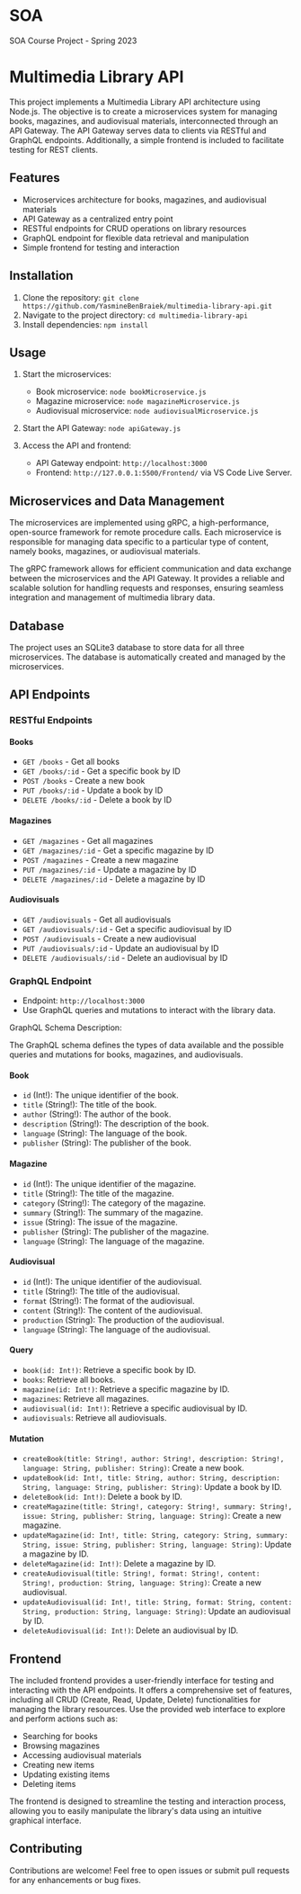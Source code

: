 # SOA
SOA Course Project - Spring 2023
# Multimedia Library API

This project implements a Multimedia Library API architecture using Node.js. The objective is to create a microservices system for managing books, magazines, and audiovisual materials, interconnected through an API Gateway. The API Gateway serves data to clients via RESTful and GraphQL endpoints. Additionally, a simple frontend is included to facilitate testing for REST clients.

## Features

- Microservices architecture for books, magazines, and audiovisual materials
- API Gateway as a centralized entry point
- RESTful endpoints for CRUD operations on library resources
- GraphQL endpoint for flexible data retrieval and manipulation
- Simple frontend for testing and interaction

## Installation

1. Clone the repository: `git clone https://github.com/YasmineBenBraiek/multimedia-library-api.git`
2. Navigate to the project directory: `cd multimedia-library-api`
3. Install dependencies: `npm install`

## Usage

1. Start the microservices:
   - Book microservice: `node bookMicroservice.js`
   - Magazine microservice: `node magazineMicroservice.js`
   - Audiovisual microservice: `node audiovisualMicroservice.js`

2. Start the API Gateway: `node apiGateway.js`

3. Access the API and frontend:
   - API Gateway endpoint: `http://localhost:3000`
   - Frontend: `http://127.0.0.1:5500/Frontend/` via VS Code Live Server.

## Microservices and Data Management

The microservices are implemented using gRPC, a high-performance, open-source framework for remote procedure calls. Each microservice is responsible for managing data specific to a particular type of content, namely books, magazines, or audiovisual materials. 

The gRPC framework allows for efficient communication and data exchange between the microservices and the API Gateway. It provides a reliable and scalable solution for handling requests and responses, ensuring seamless integration and management of multimedia library data.

## Database

The project uses an SQLite3 database to store data for all three microservices. The database is automatically created and managed by the microservices.

## API Endpoints

### RESTful Endpoints

#### Books

- `GET /books` - Get all books
- `GET /books/:id` - Get a specific book by ID
- `POST /books` - Create a new book
- `PUT /books/:id` - Update a book by ID
- `DELETE /books/:id` - Delete a book by ID

#### Magazines

- `GET /magazines` - Get all magazines
- `GET /magazines/:id` - Get a specific magazine by ID
- `POST /magazines` - Create a new magazine
- `PUT /magazines/:id` - Update a magazine by ID
- `DELETE /magazines/:id` - Delete a magazine by ID

#### Audiovisuals

- `GET /audiovisuals` - Get all audiovisuals
- `GET /audiovisuals/:id` - Get a specific audiovisual by ID
- `POST /audiovisuals` - Create a new audiovisual
- `PUT /audiovisuals/:id` - Update an audiovisual by ID
- `DELETE /audiovisuals/:id` - Delete an audiovisual by ID

### GraphQL Endpoint

- Endpoint: `http://localhost:3000`
- Use GraphQL queries and mutations to interact with the library data.

GraphQL Schema Description:

The GraphQL schema defines the types of data available and the possible queries and mutations for books, magazines, and audiovisuals.

#### Book

- `id` (Int!): The unique identifier of the book.
- `title` (String!): The title of the book.
- `author` (String!): The author of the book.
- `description` (String!): The description of the book.
- `language` (String): The language of the book.
- `publisher` (String): The publisher of the book.

#### Magazine

- `id` (Int!): The unique identifier of the magazine.
- `title` (String!): The title of the magazine.
- `category` (String!): The category of the magazine.
- `summary` (String!): The summary of the magazine.
- `issue` (String): The issue of the magazine.
- `publisher` (String): The publisher of the magazine.
- `language` (String): The language of the magazine.

#### Audiovisual

- `id` (Int!): The unique identifier of the audiovisual.
- `title` (String!): The title of the audiovisual.
- `format` (String!): The format of the audiovisual.
- `content` (String!): The content of the audiovisual.
- `production` (String): The production of the audiovisual.
- `language` (String): The language of the audiovisual.

#### Query

- `book(id: Int!)`: Retrieve a specific book by ID.
- `books`: Retrieve all books.
- `magazine(id: Int!)`: Retrieve a specific magazine by ID.
- `magazines`: Retrieve all magazines.
- `audiovisual(id: Int!)`: Retrieve a specific audiovisual by ID.
- `audiovisuals`: Retrieve all audiovisuals.

#### Mutation

- `createBook(title: String!, author: String!, description: String!, language: String, publisher: String)`: Create a new book.
- `updateBook(id: Int!, title: String, author: String, description: String, language: String, publisher: String)`: Update a book by ID.
- `deleteBook(id: Int!)`: Delete a book by ID.
- `createMagazine(title: String!, category: String!, summary: String!, issue: String, publisher: String, language: String)`: Create a new magazine.
- `updateMagazine(id: Int!, title: String, category: String, summary: String, issue: String, publisher: String, language: String)`: Update a magazine by ID.
- `deleteMagazine(id: Int!)`: Delete a magazine by ID.
- `createAudiovisual(title: String!, format: String!, content: String!, production: String, language: String)`: Create a new audiovisual.
- `updateAudiovisual(id: Int!, title: String, format: String, content: String, production: String, language: String)`: Update an audiovisual by ID.
- `deleteAudiovisual(id: Int!)`: Delete an audiovisual by ID.

## Frontend

The included frontend provides a user-friendly interface for testing and interacting with the API endpoints. It offers a comprehensive set of features, including all CRUD (Create, Read, Update, Delete) functionalities for managing the library resources. Use the provided web interface to explore and perform actions such as:

- Searching for books
- Browsing magazines
- Accessing audiovisual materials
- Creating new items
- Updating existing items
- Deleting items

The frontend is designed to streamline the testing and interaction process, allowing you to easily manipulate the library's data using an intuitive graphical interface.

## Contributing

Contributions are welcome! Feel free to open issues or submit pull requests for any enhancements or bug fixes.

